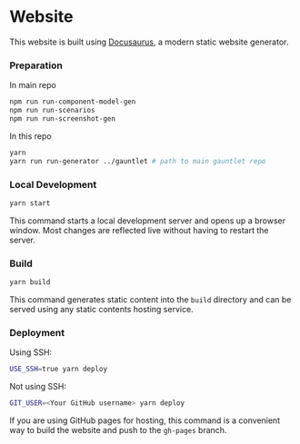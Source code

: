 # Website

This website is built using [Docusaurus](https://docusaurus.io/), a modern static website generator.

### Preparation

In main repo
```bash
npm run run-component-model-gen
npm run run-scenarios
npm run run-screenshot-gen
```

In this repo
```bash
yarn
yarn run run-generator ../gauntlet # path to main gauntlet repo
```

### Local Development

```bash
yarn start
```

This command starts a local development server and opens up a browser window. Most changes are reflected live without having to restart the server.

### Build

```bash
yarn build
```

This command generates static content into the `build` directory and can be served using any static contents hosting service.

### Deployment

Using SSH:

```bash
USE_SSH=true yarn deploy
```

Not using SSH:

```bash
GIT_USER=<Your GitHub username> yarn deploy
```

If you are using GitHub pages for hosting, this command is a convenient way to build the website and push to the `gh-pages` branch.
